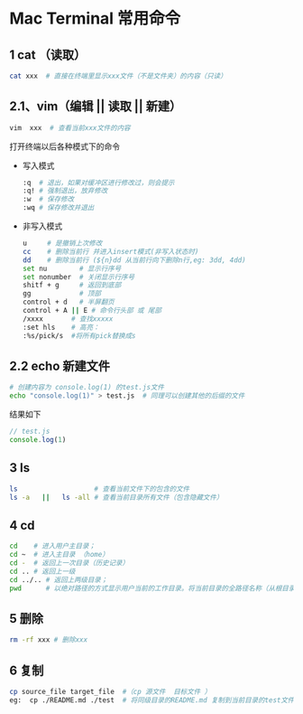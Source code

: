 <!--
 * @Description: Terminal文件夹
 * @Author: xiehuaqiang
 * @FilePath: \kaka-blog\src\docs\kaka\daily-notes\Mac终端常用命令.md
 * @Date: 2021-03-03 17:38:15
 * @LastEditTime: 2021-07-31 21:12:27
-->

# Mac Terminal 常用命令

## 1 cat （读取）

```bash
cat xxx  # 直接在终端里显示xxx文件（不是文件夹）的内容（只读）
```

## 2.1、vim（编辑 || 读取 || 新建）

```bash
vim  xxx  # 查看当前xxx文件的内容
```

打开终端以后各种模式下的命令

- 写入模式

  ```bash
  :q  # 退出，如果对缓冲区进行修改过，则会提示
  :q! # 强制退出，放弃修改
  :w  # 保存修改
  :wq # 保存修改并退出
  ```

- 非写入模式

  ```bash
  u     # 是撤销上次修改
  cc    # 删除当前行 并进入insert模式(非写入状态时)
  dd    # 删除当前行 (${n}dd 从当前行向下删除n行,eg: 3dd, 4dd)
  set nu        # 显示行序号
  set nonumber  # 关闭显示行序号
  shitf + g     # 返回到底部
  gg            # 顶部
  control + d   # 半屏翻页
  control + A || E # 命令行头部 或 尾部
  /xxxx       # 查找xxxxx
  :set hls    # 高亮：
  :%s/pick/s  #将所有pick替换成s
  ```

## 2.2 echo 新建文件

```bash
# 创建内容为 console.log(1) 的test.js文件
echo "console.log(1)" > test.js  # 同理可以创建其他的后缀的文件
```

结果如下

```js
// test.js
console.log(1)
```

## 3 ls

```bash
ls                   # 查看当前文件下的包含的文件
ls -a   ||   ls -all # 查看当前目录所有文件（包含隐藏文件）
```

## 4 cd

```bash
cd    # 进入用户主目录；
cd ~  # 进入主目录 （home）
cd -  # 返回上一次目录（历史记录）
cd .. # 返回上一级
cd ../.. # 返回上两级目录；
pwd      # 以绝对路径的方式显示用户当前的工作目录。将当前目录的全路径名称（从根目录）写入标准输出。全部目录使用‘/’分隔。第一个‘/’表示根目录，最后一个目录是当前目录。执行pwd命令可立刻得知您目前所在
```

## 5 删除

```bash
rm -rf xxx # 删除xxx
```

## 6 复制

```bash
cp source_file target_file  #（cp 源文件  目标文件 ）
eg:  cp ./README.md ./test  # 将同级目录的README.md 复制到当前目录的test文件夹下（如果没有test文件夹系统自动创建）
```
